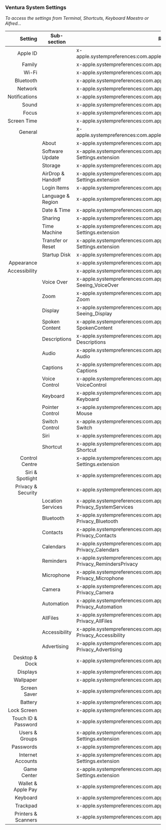 ### Ventura System Settings

*To access the settings from Terminal, Shortcuts, Keyboard Maestro or Alfred...*



Setting             |  Sub-section                 |RL                                                                                
--:|--|--
| Apple ID |   | x-apple.systempreferences:com.apple.systempreferences.AppleIDSettings |
| Family |   | x-apple.systempreferences:com.apple.Family-Settings.extension |
| Wi-Fi |   | x-apple.systempreferences:com.apple.wifi-settings-extension |
| Bluetooth |   | x-apple.systempreferences:com.apple.BluetoothSettings |
| Network |   | x-apple.systempreferences:com.apple.Network-Settings.extension |
| Notifications |   | x-apple.systempreferences:com.apple.Notifications-Settings.extension |
| Sound |   | x-apple.systempreferences:com.apple.Sound-Settings.extension |
| Focus |   | x-apple.systempreferences:com.apple.Focus-Settings.extension |
| Screen Time |   | x-apple.systempreferences:com.apple.Screen-Time-Settings.extension |
| General |   | x-apple.systempreferences:com.apple.systempreferences.GeneralSettings |
|   | About | x-apple.systempreferences:com.apple.SystemProfiler.AboutExtension |
|   | Software Update | x-apple.systempreferences:com.apple.Software-Update-Settings.extension |
|   | Storage | x-apple.systempreferences:com.apple.settings.Storage |
|   | AirDrop & Handoff | x-apple.systempreferences:com.apple.AirDrop-Handoff-Settings.extension |
|   | Login Items | x-apple.systempreferences:com.apple.LoginItems-Settings.extension |
|   | Language & Region | x-apple.systempreferences:com.apple.Localization-Settings.extension |
|   | Date & Time | x-apple.systempreferences:com.apple.Date-Time-Settings.extension |
|   | Sharing | x-apple.systempreferences:com.apple.Sharing-Settings.extension |
|   | Time Machine | x-apple.systempreferences:com.apple.Time-Machine-Settings.extension |
|   | Transfer or Reset | x-apple.systempreferences:com.apple.Transfer-Reset-Settings.extension |
|   | Startup Disk | x-apple.systempreferences:com.apple.preference.startupdisk |
| Appearance |   | x-apple.systempreferences:com.apple.Appearance-Settings.extension |
| Accessibility |   | x-apple.systempreferences:com.apple.Accessibility-Settings.extension |
|   | Voice Over | x-apple.systempreferences:com.apple.preference.universalaccess?Seeing_VoiceOver |
|   | Zoom | x-apple.systempreferences:com.apple.preference.universalaccess?Zoom |
|   | Display | x-apple.systempreferences:com.apple.preference.universalaccess?Seeing_Display |
|   | Spoken Content | x-apple.systempreferences:com.apple.preference.universalaccess?SpokenContent |
|   | Descriptions | x-apple.systempreferences:com.apple.preference.universalaccess?Descriptions |
|   | Audio | x-apple.systempreferences:com.apple.preference.universalaccess?Audio |
|   | Captions | x-apple.systempreferences:com.apple.preference.universalaccess?Captions |
|   | Voice Control | x-apple.systempreferences:com.apple.preference.universalaccess?VoiceControl |
|   | Keyboard | x-apple.systempreferences:com.apple.preference.universalaccess?Keyboard |
|   | Pointer Control | x-apple.systempreferences:com.apple.preference.universalaccess?Mouse |
|   | Switch Control | x-apple.systempreferences:com.apple.preference.universalaccess?Switch |
|   | Siri | x-apple.systempreferences:com.apple.preference.universalaccess?Siri |
|   | Shortcut | x-apple.systempreferences:com.apple.preference.universalaccess?Shortcut |
| Control Centre |   | x-apple.systempreferences:com.apple.ControlCenter-Settings.extension |
| Siri & Spotlight |   | x-apple.systempreferences:com.apple.Siri-Settings.extension |
| Privacy & Security |   | x-apple.systempreferences:com.apple.preference.security |
|   | Location Services   | x-apple.systempreferences:com.apple.preference.security?Privacy_SystemServices |
|   | Bluetooth   | x-apple.systempreferences:com.apple.preference.security?Privacy_Bluetooth |
|   | Contacts    | x-apple.systempreferences:com.apple.preference.security?Privacy_Contacts |
|   | Calendars   | x-apple.systempreferences:com.apple.preference.security?Privacy_Calendars |
|   | Reminders   | x-apple.systempreferences:com.apple.preference.security?Privacy_RemindersPrivacy |
|   | Microphone  | x-apple.systempreferences:com.apple.preference.security?Privacy_Microphone |
|   | Camera | x-apple.systempreferences:com.apple.preference.security?Privacy_Camera |
|   | Automation  | x-apple.systempreferences:com.apple.preference.security?Privacy_Automation |
|   | AllFiles    | x-apple.systempreferences:com.apple.preference.security?Privacy_AllFiles |
|   | Accessibility   | x-apple.systempreferences:com.apple.preference.security?Privacy_Accessibility |
|   | Advertising | x-apple.systempreferences:com.apple.preference.security?Privacy_Advertising |
| Desktop & Dock |   | x-apple.systempreferences:com.apple.Desktop-Settings.extension |
| Displays |   | x-apple.systempreferences:com.apple.Displays-Settings.extension |
| Wallpaper |   | x-apple.systempreferences:com.apple.Wallpaper-Settings.extension |
| Screen Saver |   | x-apple.systempreferences:com.apple.ScreenSaver-Settings.extension |
| Battery |   | x-apple.systempreferences:com.apple.Battery-Settings.extension |
| Lock Screen |   | x-apple.systempreferences:com.apple.Lock-Screen-Settings.extension |
| Touch ID & Password |   | x-apple.systempreferences:com.apple.Touch-ID-Settings.extension |
| Users & Groups |   | x-apple.systempreferences:com.apple.Users-Groups-Settings.extension |
| Passwords |   | x-apple.systempreferences:com.apple.Passwords-Settings.extension |
| Internet Accounts |   | x-apple.systempreferences:com.apple.Internet-Accounts-Settings.extension |
| Game Center |   | x-apple.systempreferences:com.apple.Game-Center-Settings.extension |
| Wallet & Apple Pay |   | x-apple.systempreferences:com.apple.WalletSettingsExtension |
| Keyboard |   | x-apple.systempreferences:com.apple.Keyboard-Settings.extension |
| Trackpad |   | x-apple.systempreferences:com.apple.Trackpad-Settings.extension |
| Printers & Scanners |   | x-apple.systempreferences:com.apple.Print-Scan-Settings.extension |           

